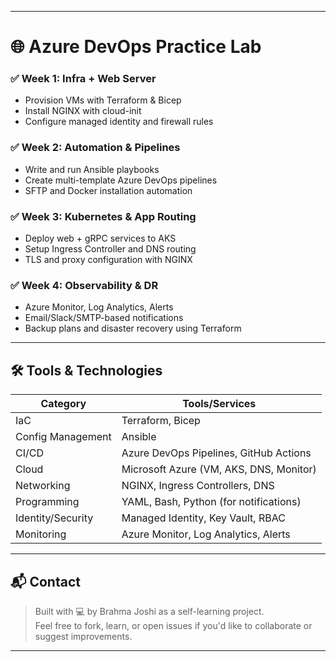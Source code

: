 
---

# 🌐 Azure DevOps Practice Lab

### ✅ Week 1: Infra + Web Server
- Provision VMs with Terraform & Bicep
- Install NGINX with cloud-init
- Configure managed identity and firewall rules

### ✅ Week 2: Automation & Pipelines
- Write and run Ansible playbooks
- Create multi-template Azure DevOps pipelines
- SFTP and Docker installation automation

### ✅ Week 3: Kubernetes & App Routing
- Deploy web + gRPC services to AKS
- Setup Ingress Controller and DNS routing
- TLS and proxy configuration with NGINX

### ✅ Week 4: Observability & DR
- Azure Monitor, Log Analytics, Alerts
- Email/Slack/SMTP-based notifications
- Backup plans and disaster recovery using Terraform

---

## 🛠️ Tools & Technologies

| Category            | Tools/Services                               |
|---------------------|----------------------------------------------|
| IaC                 | Terraform, Bicep                             |
| Config Management   | Ansible                                      |
| CI/CD               | Azure DevOps Pipelines, GitHub Actions       |
| Cloud               | Microsoft Azure (VM, AKS, DNS, Monitor)      |
| Networking          | NGINX, Ingress Controllers, DNS              |
| Programming         | YAML, Bash, Python (for notifications)       |
| Identity/Security   | Managed Identity, Key Vault, RBAC            |
| Monitoring          | Azure Monitor, Log Analytics, Alerts         |

---

## 📬 Contact

> Built with 💻 by Brahma Joshi as a self-learning project.  
> Feel free to fork, learn, or open issues if you'd like to collaborate or suggest improvements.

---

